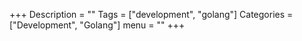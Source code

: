 +++
Description = ""
Tags = ["development", "golang"]
Categories = ["Development", "Golang"]
menu = ""
+++
